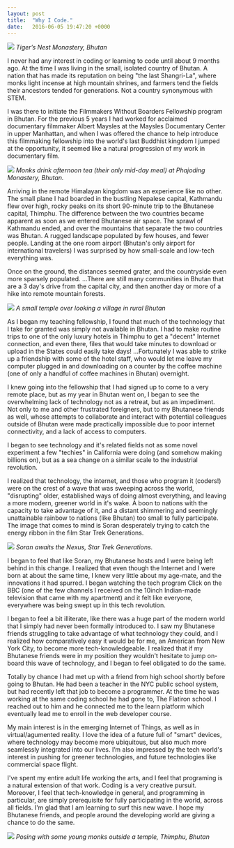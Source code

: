 ```yaml
---
layout: post
title:  "Why I Code."
date:   2016-06-05 19:47:20 +0000
---
```



![](https://drive.google.com/file/d/0B7cOrKHUJySWdGFGVHNWbGxQSXc/view?usp=sharing)
*Tiger’s Nest Monastery, Bhutan*

I never had any interest in coding or learning to code until about 9 months ago. At the time I was living in the small, isolated country of Bhutan. A nation that has made its reputation on being "the last Shangri-La", where monks light incense at high mountain shrines, and farmers tend the fields their ancestors tended for generations. Not a country synonymous with STEM. 

I was there to initiate the Filmmakers Without Boarders Fellowship program in Bhutan. For the previous 5 years I had worked for acclaimed documentary filmmaker Albert Maysles at the Maysles Documentary Center in upper Manhattan, and when I was offered the chance to help introduce this filmmaking fellowship into the world's last Buddhist kingdom I jumped at the opportunity, it seemed like a natural progression of my work in documentary film.   

![](https://drive.google.com/file/d/0B7cOrKHUJySWYUNwSllQUktmQlU/view?usp=sharing)
*Monks drink afternoon tea (their only mid-day meal) at Phajoding Monastery, Bhutan.*

Arriving in the remote Himalayan kingdom was an experience like no other. The small plane I had boarded in the bustling Nepalese capital, Kathmandu flew over high, rocky peaks on its short 90-minute trip to the Bhutanese capital, Thimphu. The difference between the two countries became apparent as soon as we entered Bhutanese air space. The sprawl of Kathmandu ended, and over the mountains that separate the two countries was Bhutan. A rugged landscape populated by few houses, and fewer people. Landing at the one room airport (Bhutan's only airport for international travelers) I was surprised by how small-scale and low-tech everything was. 

Once on the ground, the distances seemed grater, and the countryside even more sparsely populated. …There are still many communities in Bhutan that are a 3 day's drive from the capital city, and then another day or more of a hike into remote mountain forests. 

![](https://drive.google.com/file/d/0B7cOrKHUJySWT3BOU1NwMVFvWE0/view?usp=sharing)
*A small temple over looking a village in rural Bhutan*

As I began my teaching fellowship, I found that much of the technology that I take for granted was simply not available in Bhutan. I had to make routine trips to one of the only luxury hotels in Thimphu to get a "decent" Internet connection, and even there, files that would take minutes to download or upload in the States could easily take days! ...Fortunately I was able to strike up a friendship with some of the hotel staff, who would let me leave my computer plugged in and downloading on a counter by the coffee machine (one of only a handful of coffee machines in Bhutan) overnight. 

I knew going into the fellowship that I had signed up to come to a very remote place, but as my year in Bhutan went on, I began to see the overwhelming lack of technology not as a retreat, but as an impediment. Not only to me and other frustrated foreigners, but to my Bhutanese friends as well, whose attempts to collaborate and interact with potential colleagues outside of Bhutan were made practically impossible due to poor internet connectivity, and a lack of access to computers. 

I began to see technology and it's related fields not as some novel experiment a few "techies" in California were doing (and somehow making billions on), but as a sea change on a similar scale to the industrial revolution.

I realized that technology, the internet, and those who program it (coders!) were on the crest of a wave that was sweeping across the world, "disrupting" older, established ways of doing almost everything, and leaving a more modern, greener world in it's wake. A boon to nations with the capacity to take advantage of it, and a distant shimmering and seemingly unattainable rainbow to nations (like Bhutan) too small to fully participate. The image that comes to mind is Soran desperately trying to catch the energy ribbon in the film Star Trek Generations. 

![](https://drive.google.com/file/d/0B7cOrKHUJySWNUF3b056OHdsWjg/view?usp=sharing)
*Soran awaits the Nexus, Star Trek Generations.*

I began to feel that like Soran, my Bhutanese hosts and I were being left behind in this change. I realized that even though the Internet and I were born at about the same time, I knew very little about my age-mate, and the innovations it had spurred. I began watching the tech program Click on the BBC (one of the few channels I received on the 10inch Indian-made television that came with my apartment) and it felt like everyone, everywhere was being swept up in this tech revolution.

I began to feel a bit illiterate, like there was a huge part of the modern world that I simply had never been formally introduced to. I saw my Bhutanese friends struggling to take advantage of what technology they could, and I realized how comparatively easy it would be for me, an American from New York City, to become more tech-knowledgeable. I realized that if my Bhutanese friends were in my position they wouldn't hesitate to jump on-board this wave of technology, and I began to feel obligated to do the same. 

Totally by chance I had met up with a friend from high school shortly before going to Bhutan. He had been a teacher in the NYC public school system, but had recently left that job to become a programmer. At the time he was working at the same coding school he had gone to, The Flatiron school. I reached out to him and he connected me to the learn platform which eventually lead me to enroll in the web developer course. 

My main interest is in the emerging Internet of Things, as well as in virtual/agumented reality. I love the idea of a future full of "smart" devices, where technology may become more ubiquitous, but also much more seamlessly integrated into our lives. I’m also impressed by the tech world's interest in pushing for greener technologies, and future technologies like commercial space flight. 

I've spent my entire adult life working the arts, and I feel that programing is a natural extension of that work. Coding is a very creative pursuit. Moreover, I feel that tech-knowledge in general, and programming in particular, are simply prerequisite for fully participating in the world, across all fields. I'm glad that I am learning to surf this new wave. I hope my Bhutanese friends, and people around the developing world are giving a chance to do the same. 

![](https://drive.google.com/file/d/0B7cOrKHUJySWMUFXUTA1akxfdE0/view?usp=sharing)
*Posing with some young monks outside a temple, Thimphu, Bhutan*


